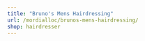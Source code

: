 ```yaml
---
title: "Bruno's Mens Hairdressing"
url: /mordialloc/brunos-mens-hairdressing/
shop: hairdresser
---
```

